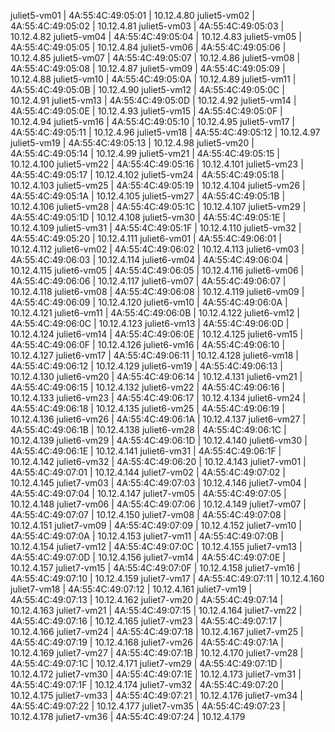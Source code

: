 juliet5-vm01 | 4A:55:4C:49:05:01 | 10.12.4.80
juliet5-vm02 | 4A:55:4C:49:05:02 | 10.12.4.81
juliet5-vm03 | 4A:55:4C:49:05:03 | 10.12.4.82
juliet5-vm04 | 4A:55:4C:49:05:04 | 10.12.4.83
juliet5-vm05 | 4A:55:4C:49:05:05 | 10.12.4.84
juliet5-vm06 | 4A:55:4C:49:05:06 | 10.12.4.85
juliet5-vm07 | 4A:55:4C:49:05:07 | 10.12.4.86
juliet5-vm08 | 4A:55:4C:49:05:08 | 10.12.4.87
juliet5-vm09 | 4A:55:4C:49:05:09 | 10.12.4.88
juliet5-vm10 | 4A:55:4C:49:05:0A | 10.12.4.89
juliet5-vm11 | 4A:55:4C:49:05:0B | 10.12.4.90
juliet5-vm12 | 4A:55:4C:49:05:0C | 10.12.4.91
juliet5-vm13 | 4A:55:4C:49:05:0D | 10.12.4.92
juliet5-vm14 | 4A:55:4C:49:05:0E | 10.12.4.93
juliet5-vm15 | 4A:55:4C:49:05:0F | 10.12.4.94
juliet5-vm16 | 4A:55:4C:49:05:10 | 10.12.4.95
juliet5-vm17 | 4A:55:4C:49:05:11 | 10.12.4.96
juliet5-vm18 | 4A:55:4C:49:05:12 | 10.12.4.97
juliet5-vm19 | 4A:55:4C:49:05:13 | 10.12.4.98
juliet5-vm20 | 4A:55:4C:49:05:14 | 10.12.4.99
juliet5-vm21 | 4A:55:4C:49:05:15 | 10.12.4.100
juliet5-vm22 | 4A:55:4C:49:05:16 | 10.12.4.101
juliet5-vm23 | 4A:55:4C:49:05:17 | 10.12.4.102
juliet5-vm24 | 4A:55:4C:49:05:18 | 10.12.4.103
juliet5-vm25 | 4A:55:4C:49:05:19 | 10.12.4.104
juliet5-vm26 | 4A:55:4C:49:05:1A | 10.12.4.105
juliet5-vm27 | 4A:55:4C:49:05:1B | 10.12.4.106
juliet5-vm28 | 4A:55:4C:49:05:1C | 10.12.4.107
juliet5-vm29 | 4A:55:4C:49:05:1D | 10.12.4.108
juliet5-vm30 | 4A:55:4C:49:05:1E | 10.12.4.109
juliet5-vm31 | 4A:55:4C:49:05:1F | 10.12.4.110
juliet5-vm32 | 4A:55:4C:49:05:20 | 10.12.4.111
juliet6-vm01 | 4A:55:4C:49:06:01 | 10.12.4.112
juliet6-vm02 | 4A:55:4C:49:06:02 | 10.12.4.113
juliet6-vm03 | 4A:55:4C:49:06:03 | 10.12.4.114
juliet6-vm04 | 4A:55:4C:49:06:04 | 10.12.4.115
juliet6-vm05 | 4A:55:4C:49:06:05 | 10.12.4.116
juliet6-vm06 | 4A:55:4C:49:06:06 | 10.12.4.117
juliet6-vm07 | 4A:55:4C:49:06:07 | 10.12.4.118
juliet6-vm08 | 4A:55:4C:49:06:08 | 10.12.4.119
juliet6-vm09 | 4A:55:4C:49:06:09 | 10.12.4.120
juliet6-vm10 | 4A:55:4C:49:06:0A | 10.12.4.121
juliet6-vm11 | 4A:55:4C:49:06:0B | 10.12.4.122
juliet6-vm12 | 4A:55:4C:49:06:0C | 10.12.4.123
juliet6-vm13 | 4A:55:4C:49:06:0D | 10.12.4.124
juliet6-vm14 | 4A:55:4C:49:06:0E | 10.12.4.125
juliet6-vm15 | 4A:55:4C:49:06:0F | 10.12.4.126
juliet6-vm16 | 4A:55:4C:49:06:10 | 10.12.4.127
juliet6-vm17 | 4A:55:4C:49:06:11 | 10.12.4.128
juliet6-vm18 | 4A:55:4C:49:06:12 | 10.12.4.129
juliet6-vm19 | 4A:55:4C:49:06:13 | 10.12.4.130
juliet6-vm20 | 4A:55:4C:49:06:14 | 10.12.4.131
juliet6-vm21 | 4A:55:4C:49:06:15 | 10.12.4.132
juliet6-vm22 | 4A:55:4C:49:06:16 | 10.12.4.133
juliet6-vm23 | 4A:55:4C:49:06:17 | 10.12.4.134
juliet6-vm24 | 4A:55:4C:49:06:18 | 10.12.4.135
juliet6-vm25 | 4A:55:4C:49:06:19 | 10.12.4.136
juliet6-vm26 | 4A:55:4C:49:06:1A | 10.12.4.137
juliet6-vm27 | 4A:55:4C:49:06:1B | 10.12.4.138
juliet6-vm28 | 4A:55:4C:49:06:1C | 10.12.4.139
juliet6-vm29 | 4A:55:4C:49:06:1D | 10.12.4.140
juliet6-vm30 | 4A:55:4C:49:06:1E | 10.12.4.141
juliet6-vm31 | 4A:55:4C:49:06:1F | 10.12.4.142
juliet6-vm32 | 4A:55:4C:49:06:20 | 10.12.4.143
juliet7-vm01 | 4A:55:4C:49:07:01 | 10.12.4.144
juliet7-vm02 | 4A:55:4C:49:07:02 | 10.12.4.145
juliet7-vm03 | 4A:55:4C:49:07:03 | 10.12.4.146
juliet7-vm04 | 4A:55:4C:49:07:04 | 10.12.4.147
juliet7-vm05 | 4A:55:4C:49:07:05 | 10.12.4.148
juliet7-vm06 | 4A:55:4C:49:07:06 | 10.12.4.149
juliet7-vm07 | 4A:55:4C:49:07:07 | 10.12.4.150
juliet7-vm08 | 4A:55:4C:49:07:08 | 10.12.4.151
juliet7-vm09 | 4A:55:4C:49:07:09 | 10.12.4.152
juliet7-vm10 | 4A:55:4C:49:07:0A | 10.12.4.153
juliet7-vm11 | 4A:55:4C:49:07:0B | 10.12.4.154
juliet7-vm12 | 4A:55:4C:49:07:0C | 10.12.4.155
juliet7-vm13 | 4A:55:4C:49:07:0D | 10.12.4.156
juliet7-vm14 | 4A:55:4C:49:07:0E | 10.12.4.157
juliet7-vm15 | 4A:55:4C:49:07:0F | 10.12.4.158
juliet7-vm16 | 4A:55:4C:49:07:10 | 10.12.4.159
juliet7-vm17 | 4A:55:4C:49:07:11 | 10.12.4.160
juliet7-vm18 | 4A:55:4C:49:07:12 | 10.12.4.161
juliet7-vm19 | 4A:55:4C:49:07:13 | 10.12.4.162
juliet7-vm20 | 4A:55:4C:49:07:14 | 10.12.4.163
juliet7-vm21 | 4A:55:4C:49:07:15 | 10.12.4.164
juliet7-vm22 | 4A:55:4C:49:07:16 | 10.12.4.165
juliet7-vm23 | 4A:55:4C:49:07:17 | 10.12.4.166
juliet7-vm24 | 4A:55:4C:49:07:18 | 10.12.4.167
juliet7-vm25 | 4A:55:4C:49:07:19 | 10.12.4.168
juliet7-vm26 | 4A:55:4C:49:07:1A | 10.12.4.169
juliet7-vm27 | 4A:55:4C:49:07:1B | 10.12.4.170
juliet7-vm28 | 4A:55:4C:49:07:1C | 10.12.4.171
juliet7-vm29 | 4A:55:4C:49:07:1D | 10.12.4.172
juliet7-vm30 | 4A:55:4C:49:07:1E | 10.12.4.173
juliet7-vm31 | 4A:55:4C:49:07:1F | 10.12.4.174
juliet7-vm32 | 4A:55:4C:49:07:20 | 10.12.4.175
juliet7-vm33 | 4A:55:4C:49:07:21 | 10.12.4.176
juliet7-vm34 | 4A:55:4C:49:07:22 | 10.12.4.177
juliet7-vm35 | 4A:55:4C:49:07:23 | 10.12.4.178
juliet7-vm36 | 4A:55:4C:49:07:24 | 10.12.4.179
